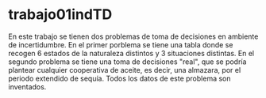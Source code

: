 # trabajo01indTD
En este trabajo se tienen dos problemas de toma de decisiones en ambiente de incertidumbre.
En el primer porblema se tiene una tabla donde se recogen 6 estados de la naturaleza distintos y 3 situaciones distintas.
En el segundo problema se tiene una toma de decisiones "real", que se podría plantear cualquier cooperativa de aceite, es decir, una almazara, por el periodo extendido de sequía. Todos los datos de este problema son inventados.
